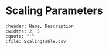 
# Scaling Parameters

```{csv-table}
:header: Name, Description
:widths: 2, 5
:quote: "'"
:file: ScalingTable.csv
```